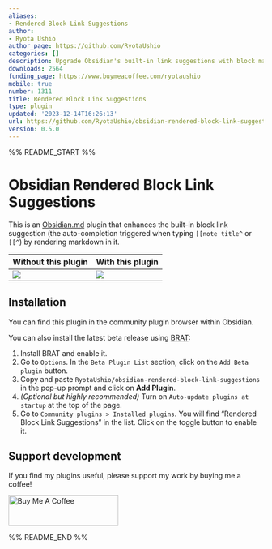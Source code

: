 ```yaml
---
aliases:
- Rendered Block Link Suggestions
author:
- Ryota Ushio
author_page: https://github.com/RyotaUshio
categories: []
description: Upgrade Obsidian's built-in link suggestions with block markdown rendering.
downloads: 2564
funding_page: https://www.buymeacoffee.com/ryotaushio
mobile: true
number: 1311
title: Rendered Block Link Suggestions
type: plugin
updated: '2023-12-14T16:26:13'
url: https://github.com/RyotaUshio/obsidian-rendered-block-link-suggestions
version: 0.5.0
---
```


%% README_START %%

# Obsidian Rendered Block Link Suggestions

This is an [Obsidian.md](https://obsidian.md) plugin that enhances the built-in block link suggestion (the auto-completion triggered when typing `[[note title^` or `[[^`) by rendering markdown in it.

| Without this plugin | With this plugin |
| ------------------- | ---------------- |
| ![](https://github.com/RyotaUshio/obsidian-rendered-block-link-suggestions/assets/72342591/0b4b59d6-57b6-4be3-b938-0d6a2cd6243b) | ![](https://github.com/RyotaUshio/obsidian-rendered-block-link-suggestions/assets/72342591/b22763c7-5fd5-4a1c-bfa0-2093dbbef484) |


## Installation

You can find this plugin in the community plugin browser within Obsidian.

You can also install the latest beta release using [BRAT](https://github.com/TfTHacker/obsidian42-brat):

1.  Install BRAT and enable it.
2.  Go to `Options`. In the `Beta Plugin List` section, click on the `Add Beta plugin` button.
3.  Copy and paste `RyotaUshio/obsidian-rendered-block-link-suggestions` in the pop-up prompt and click on **Add Plugin**.
4.  _(Optional but highly recommended)_ Turn on `Auto-update plugins at startup` at the top of the page.
5.  Go to `Community plugins > Installed plugins`. You will find “Rendered Block Link Suggestions” in the list. Click on the toggle button to enable it.

## Support development

If you find my plugins useful, please support my work by buying me a coffee!

<a href="https://www.buymeacoffee.com/ryotaushio" target="_blank"><img src="https://cdn.buymeacoffee.com/buttons/v2/default-yellow.png" alt="Buy Me A Coffee" style="height: 60px !important;width: 217px !important;" ></a>


%% README_END %%